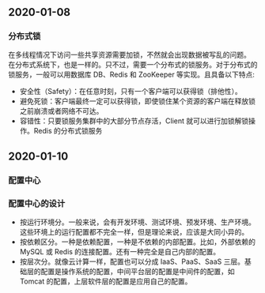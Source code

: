 #

## 2020-01-08

### 分布式锁

在多线程情况下访问一些共享资源需要加锁，不然就会出现数据被写乱的问题。
在分布式系统下，也是一样的。只不过，需要一个分布式的锁服务。对于分布式的锁服务，一般可以用数据库 DB、Redis 和 ZooKeeper 等实现。且具备以下特点:

* 安全性（Safety）：在任意时刻，只有一个客户端可以获得锁（排他性）。
* 避免死锁：客户端最终一定可以获得锁，即使锁住某个资源的客户端在释放锁之前崩溃或者网络不可达。
* 容错性：只要锁服务集群中的大部分节点存活，Client 就可以进行加锁解锁操作。Redis 的分布式锁服务

## 2020-01-10

### 配置中心

### 配置中心的设计

* 按运行环境分。一般来说，会有开发环境、测试环境、预发环境、生产环境。这些环境上的运行配置都不完全一样，但是理论来说，应该是大同小异的。
* 按依赖区分。一种是依赖配置，一种是不依赖的内部配置。比如，外部依赖的 MySQL 或 Redis 的连接配置。还有一种完全是自己内部的配置。
* 按层次分。就像云计算一样，配置也可以分成 IaaS、PaaS、SaaS 三层。基础层的配置是操作系统的配置，中间平台层的配置是中间件的配置，如 Tomcat 的配置，上层软件层的配置是应用自己的配置。
